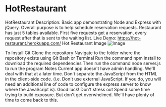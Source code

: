 # HotRestaurant

HotRestaurant
Description: Basic app demonstrating Node and Express with jQuery. Overall purpose is to help schedule reservation requests. Restaurant has just 5 tables available. First five requests get a reservation, every request after that is sent to the waiting list.
Live Demo: https://hot-restaurant.herokuapp.com/
Hot Restaurant Image
![Image](HotRestaurant.png)

To Install
Git Clone the repository
Navigate to the folder where the repository exists using Git Bash or Terminal
Run the command npm install to download the required dependencies
Then run the command node server.js to run the program
Notes
Current app doesn't have admin handling. We'll deal with that at a later time.
Don't separate the JavaScript from the HTML in the client-side code. (i.e. Don't use external JavaScript. If you do, you will need an additional line of code to configure the express server to know where the JavaScript is).
Good luck! Don't stress out
Spend some time trying to build exposure. But don't get overwhelmed. We'll have plenty of time to come back to this.